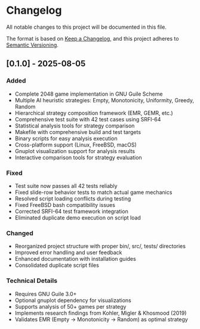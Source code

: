 # Changelog

All notable changes to this project will be documented in this file.

The format is based on [Keep a Changelog](https://keepachangelog.com/en/1.0.0/),
and this project adheres to [Semantic Versioning](https://semver.org/spec/v2.0.0.html).

## [0.1.0] - 2025-08-05

### Added
- Complete 2048 game implementation in GNU Guile Scheme
- Multiple AI heuristic strategies: Empty, Monotonicity, Uniformity, Greedy, Random
- Hierarchical strategy composition framework (EMR, GEMR, etc.)
- Comprehensive test suite with 42 test cases using SRFI-64
- Statistical analysis tools for strategy comparison
- Makefile with comprehensive build and test targets
- Binary scripts for easy analysis execution
- Cross-platform support (Linux, FreeBSD, macOS)
- Gnuplot visualization support for analysis results
- Interactive comparison tools for strategy evaluation

### Fixed
- Test suite now passes all 42 tests reliably
- Fixed slide-row behavior tests to match actual game mechanics
- Resolved script loading conflicts during testing
- Fixed FreeBSD bash compatibility issues
- Corrected SRFI-64 test framework integration
- Eliminated duplicate demo execution on script load

### Changed
- Reorganized project structure with proper bin/, src/, tests/ directories
- Improved error handling and user feedback
- Enhanced documentation with installation guides
- Consolidated duplicate script files

### Technical Details
- Requires GNU Guile 3.0+
- Optional gnuplot dependency for visualizations
- Supports analysis of 50+ games per strategy
- Implements research findings from Kohler, Migler & Khosmood (2019)
- Validates EMR (Empty → Monotonicity → Random) as optimal strategy